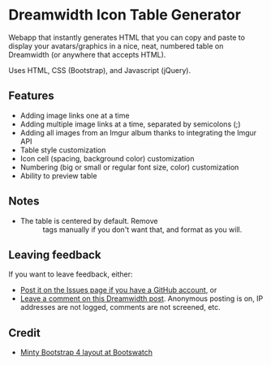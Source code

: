 # Dreamwidth Icon Table Generator

Webapp that instantly generates HTML that you can copy and paste to display your avatars/graphics in a nice, neat, numbered table on Dreamwidth (or anywhere that accepts HTML).

Uses HTML, CSS (Bootstrap), and Javascript (jQuery).

## Features

* Adding image links one at a time
* Adding multiple image links at a time, separated by semicolons (;)
* Adding all images from an Imgur album thanks to integrating the Imgur API
* Table style customization
* Icon cell (spacing, background color) customization
* Numbering (big or small or regular font size, color) customization
* Ability to preview table

## Notes
* The table is centered by default. Remove <center> tags manually if you don't want that, and format as you will.
	
## Leaving feedback
If you want to leave feedback, either:
* [Post it on the Issues page if you have a GitHub account](https://github.com/chlorophylls/Dreamwidth-Icon-Table-Generator/issues), or 
* [Leave a comment on this Dreamwidth post](https://septentrione.dreamwidth.org/6012.html?mode=reply). Anonymous posting is on, IP addresses are not logged, comments are not screened, etc.
	
## Credit
* [Minty Bootstrap 4 layout at Bootswatch](https://bootswatch.com/minty/)
